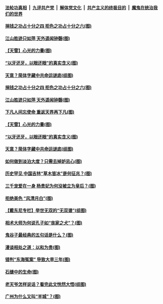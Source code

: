 

####  [法轮功真相](../../../../basic/blob/master/README.md?t=12020301) &nbsp;|&nbsp; [九评共产党](../../../../9ping.md/blob/master/README.md?t=12020301) &nbsp;|&nbsp; [解体党文化](../../../../jtdwh.md/blob/master/README.md?t=12020301)  &nbsp;|&nbsp; [共产主义的终极目的](../../../../gczydzjmd.md/blob/master/README.md?t=12020301) &nbsp;|&nbsp; [魔鬼在统治我们的世界](../../../../mgztzwmdsj.md/blob/master/README.md?t=12020301) 

#### [捐钱之功占十分之四 拒色之功占十分之六(图)](../pages/p7/954235.md?t=12020301) 

#### [江山胜迹只如萍 天外遥闻钟磬(图)](../pages/p7/953355.md?t=12020301) 

#### [【天雪】心光的力量(图)](../pages/p7/954067.md?t=12020301) 


#### [“以牙还牙，以眼还眼”的真实含义(图)](../pages/p7/954029.md?t=12020301) 

#### [天意？简体字藏中共命运谜底(组图)](../pages/p7/953906.md?t=12020301) 

#### [捐钱之功占十分之四 拒色之功占十分之六(图)](../pages/p7/954235.md?t=12020301) 

#### [江山胜迹只如萍 天外遥闻钟磬(图)](../pages/p7/953355.md?t=12020301) 

#### [下凡人间忘使命 重返天界再下凡(图)](../pages/p7/954121.md?t=12020301) 

#### [【天雪】心光的力量(图)](../pages/p7/954067.md?t=12020301) 


#### [“以牙还牙，以眼还眼”的真实含义(图)](../pages/p7/954029.md?t=12020301) 

#### [天意？简体字藏中共命运谜底(组图)](../pages/p7/953906.md?t=12020301) 

#### [如何做到淡泊大度？只需去掉妒忌心(图)](../pages/p7/953935.md?t=12020301) 

#### [历史罕见 中国吉林“草木皆冰”是何征兆？(图)](../pages/p7/954041.md?t=12020301) 

#### [三千宠爱在一身 杨贵妃为何没被立为皇后？(图)](../pages/p7/953213.md?t=12020301) 

#### [拒绝美色 “风清月白”(图)](../pages/p7/954019.md?t=12020301) 

#### [【戴东尼专栏】举世无双的“无双谱”(组图)](../pages/p7/948004.md?t=12020301) 

#### [相术大师为何说孔子如“丧家之犬”？(图)](../pages/p7/953826.md?t=12020301) 

#### [鬼谷子最经典的五句话是什么？(图)](../pages/p7/953849.md?t=12020301) 

#### [漫谈相处之道：以和为贵(图)](../pages/p7/953934.md?t=12020301) 

#### [错判“东海冤案” 导致大旱三年(图)](../pages/p7/953215.md?t=12020301) 

#### [石缝中的生命(图)](../pages/p7/953081.md?t=12020301) 

#### [老天爷怎样说话？看完此文恍然大悟(组图)](../pages/p7/953419.md?t=12020301) 


#### [广州为什么又叫“羊城”？(图)](../pages/p7/953735.md?t=12020301) 

